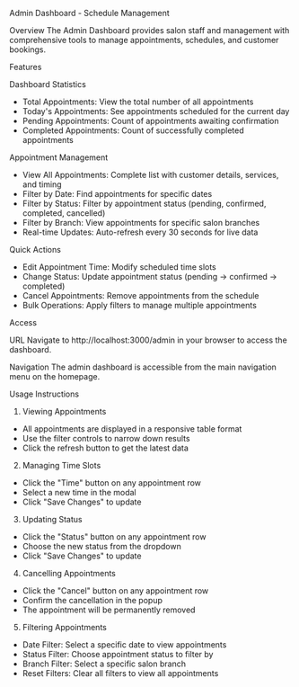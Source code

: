 Admin Dashboard - Schedule Management

Overview
The Admin Dashboard provides salon staff and management with comprehensive tools to manage appointments, schedules, and customer bookings.

Features

Dashboard Statistics
- Total Appointments: View the total number of all appointments
- Today's Appointments: See appointments scheduled for the current day
- Pending Appointments: Count of appointments awaiting confirmation
- Completed Appointments: Count of successfully completed appointments

Appointment Management
- View All Appointments: Complete list with customer details, services, and timing
- Filter by Date: Find appointments for specific dates
- Filter by Status: Filter by appointment status (pending, confirmed, completed, cancelled)
- Filter by Branch: View appointments for specific salon branches
- Real-time Updates: Auto-refresh every 30 seconds for live data

Quick Actions
- Edit Appointment Time: Modify scheduled time slots
- Change Status: Update appointment status (pending → confirmed → completed)
- Cancel Appointments: Remove appointments from the schedule
- Bulk Operations: Apply filters to manage multiple appointments

 Access

URL
Navigate to http://localhost:3000/admin in your browser to access the dashboard.

Navigation
The admin dashboard is accessible from the main navigation menu on the homepage.

Usage Instructions

1. Viewing Appointments
- All appointments are displayed in a responsive table format
- Use the filter controls to narrow down results
- Click the refresh button to get the latest data

2. Managing Time Slots
- Click the "Time" button on any appointment row
- Select a new time in the modal
- Click "Save Changes" to update

3. Updating Status
- Click the "Status" button on any appointment row
- Choose the new status from the dropdown
- Click "Save Changes" to update

4. Cancelling Appointments
- Click the "Cancel" button on any appointment row
- Confirm the cancellation in the popup
- The appointment will be permanently removed

5. Filtering Appointments
- Date Filter: Select a specific date to view appointments
- Status Filter: Choose appointment status to filter by
- Branch Filter: Select a specific salon branch
- Reset Filters: Clear all filters to view all appointments

 